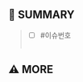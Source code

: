 ## 🌱 SUMMARY <!-- 이슈 번호 작성해주세요 ! ex) #1 -->
> - [ ] #이슈번호
<br><br>

## ⚠️ MORE <!-- ppt에 따로 적을만한 사항이나, 따로 코드리뷰가 필요한 부분 있으시면 적어주세요 -->

<br><br>
